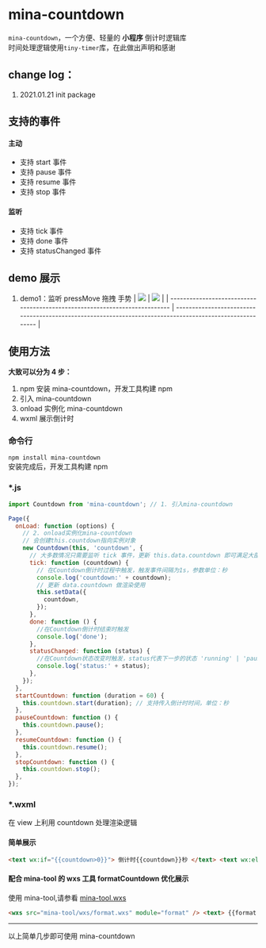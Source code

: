 # mina-countdown

`mina-countdown`，一个方便、轻量的 **小程序** 倒计时逻辑库  
时间处理逻辑使用`tiny-timer`库，在此做出声明和感谢

## change log：

1. 2021.01.21 init package

## 支持的事件

#### 主动

- 支持 start 事件
- 支持 pause 事件
- 支持 resume 事件
- 支持 stop 事件

#### 监听

- 支持 tick 事件
- 支持 done 事件
- 支持 statusChanged 事件

## demo 展示

1. demo1：监听 pressMove 拖拽 手势
   | ![](https://636f-could-test-1258393788.tcb.qcloud.la/README/touchmove.gif) | ![](https://636f-could-test-1258393788.tcb.qcloud.la/QRCode/pages-mina-countdown-demo1-index_qrcode%3D1.jpg) |
   | -------------------------------------------------------------------------- | -------------------------------------------------------------------------------------------------------- |

## 使用方法

**大致可以分为 4 步：**

1. npm 安装 mina-countdown，开发工具构建 npm
2. 引入 mina-countdown
3. onload 实例化 mina-countdown
4. wxml 展示倒计时

### 命令行

`npm install mina-countdown `  
安装完成后，开发工具构建 npm

### \*.js

```javascript
import Countdown from 'mina-countdown'; // 1. 引入mina-countdown

Page({
  onLoad: function (options) {
    // 2. onload实例化mina-countdown
    // 会创建this.countdown指向实例对象
    new Countdown(this, 'countdown', {
      // 大多数情况只需要监听 tick 事件，更新 this.data.countdown 即可满足大部分场景
      tick: function (countdown) {
        // 在Countdown倒计时过程中触发，触发事件间隔为1s，参数单位：秒
        console.log('countdown:' + countdown);
        // 更新 data.countdown 做渲染使用
        this.setData({
          countdown,
        });
      },
      done: function () {
        //在Countdown倒计时结束时触发
        console.log('done');
      },
      statusChanged: function (status) {
        //在Countdown状态改变时触发，status代表下一步的状态 'running' | 'paused' | 'stopped'
        console.log('status:' + status);
      },
    });
  },
  startCountdown: function (duration = 60) {
    this.countdown.start(duration); // 支持传入倒计时时间，单位：秒
  },
  pauseCountdown: function () {
    this.countdown.pause();
  },
  resumeCountdown: function () {
    this.countdown.resume();
  },
  stopCountdown: function () {
    this.countdown.stop();
  },
});
```

### \*.wxml

在 view 上利用 countdown 处理渲染逻辑

#### 简单展示

```html
<text wx:if="{{countdown>0}}"> 倒计时{{countdown}}秒 </text> <text wx:else> 开始倒计时 </text>
```

#### 配合 mina-tool 的 wxs 工具 formatCountdown 优化展示

使用 mina-tool,请参看 [mina-tool.wxs](https://github.com/Yrobot/mina-tool#wxs)

```html
<wxs src="mina-tool/wxs/format.wxs" module="format" /> <text> {{format.formatCountdown(countdown)}} </text>
```

---

以上简单几步即可使用 mina-countdown
